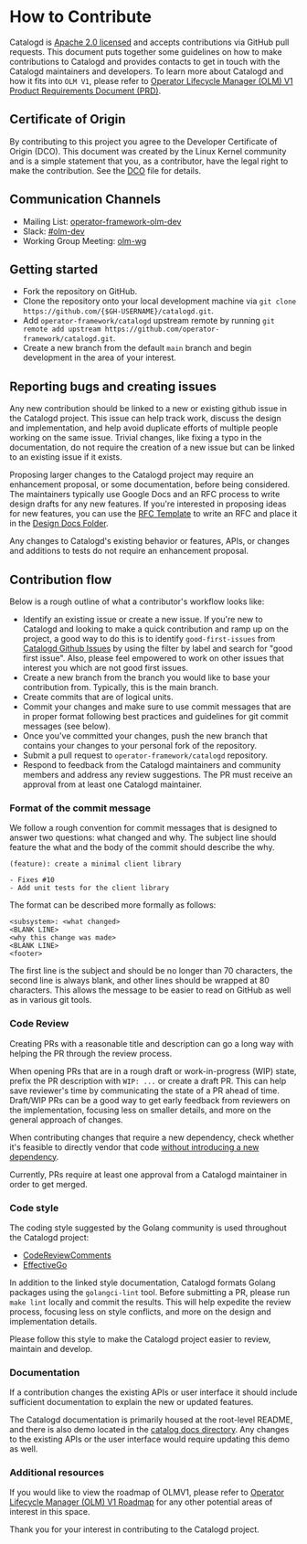 # How to Contribute

Catalogd is [Apache 2.0 licensed](LICENSE.md) and accepts contributions via
GitHub pull requests. This document puts together some guidelines on how to make
contributions to Catalogd and provides contacts to get in touch with the
Catalogd maintainers and developers. To learn more about Catalogd and how it
fits into `OLM V1`, please refer to [Operator Lifecycle Manager (OLM) V1 Product
Requirements Document
(PRD)](https://docs.google.com/document/d/1-vsZ2dAODNfoHb7Nf0fbYeKDF7DUqEzS9HqgeMCvbDs/edit#heading=h.dbjdp199nxjk).

## Certificate of Origin

By contributing to this project you agree to the Developer Certificate of Origin
(DCO). This document was created by the Linux Kernel community and is a simple
statement that you, as a contributor, have the legal right to make the
contribution. See the
[DCO](https://github.com/operator-framework/catalogd/blob/main/DCO) file for
details.

## Communication Channels

- Mailing List:
  [operator-framework-olm-dev](mailto:operator-framework-olm-dev@googlegroups.com)
- Slack: [#olm-dev](https://kubernetes.slack.com/archives/C0181L6JYQ2)
- Working Group Meeting:
  [olm-wg](https://groups.google.com/g/operator-framework-olm-dev)

## Getting started

- Fork the repository on GitHub.
- Clone the repository onto your local development machine via `git clone
  https://github.com/{$GH-USERNAME}/catalogd.git`.
- Add `operator-framework/catalogd` upstream remote by running `git remote add
  upstream https://github.com/operator-framework/catalogd.git`.
- Create a new branch from the default `main` branch and begin development in
  the area of your interest.

## Reporting bugs and creating issues

Any new contribution should be linked to a new or existing github issue in the
Catalogd project. This issue can help track work, discuss the design and
implementation, and help avoid duplicate efforts of multiple people working on
the same issue. Trivial changes, like fixing a typo in the documentation, do not
require the creation of a new issue but can be linked to an existing issue if it
exists.

Proposing larger changes to the Catalogd project may require an enhancement
proposal, or some documentation, before being considered. The maintainers
typically use Google Docs and an RFC process to write design drafts for any new
features. If you're interested in proposing ideas for new features, you can use
the [RFC
Template](https://docs.google.com/document/d/1aYFGdq3W3UKzkRbNopISIdzABh-o5S0et7q0h2qPFGw/edit#heading=h.x3tfh25grvnv)
to write an RFC and place it in the [Design Docs
Folder](https://drive.google.com/drive/u/1/folders/1c5jSCrXuE9bziZcEiIX3X89OEC5tRgEg).

Any changes to Catalogd's existing behavior or features, APIs, or changes and
additions to tests do not require an enhancement proposal.

## Contribution flow

Below is a rough outline of what a contributor's workflow looks like:

- Identify an existing issue or create a new issue. If you're new to Catalogd
  and looking to make a quick contribution and ramp up on the project, a good
  way to do this is to identify `good-first-issues` from [Catalogd Github
  Issues](https://github.com/operator-framework/catalogd/issues) by using the
  filter by label and search for "good first issue". Also, please feel empowered
  to work on other issues that interest you which are not good first issues.
- Create a new branch from the branch you would like to base your contribution
  from. Typically, this is the main branch.
- Create commits that are of logical units.
- Commit your changes and make sure to use commit messages that are in proper
  format following best practices and guidelines for git commit messages (see
  below).
- Once you've committed your changes, push the new branch that contains your
  changes to your personal fork of the repository.
- Submit a pull request to `operator-framework/catalogd` repository.
- Respond to feedback from the Catalogd maintainers and community members and
  address any review suggestions. The PR must receive an approval from at least
  one Catalogd maintainer.

### Format of the commit message

We follow a rough convention for commit messages that is designed to answer two
questions: what changed and why. The subject line should feature the what and
the body of the commit should describe the why.

```text
(feature): create a minimal client library

- Fixes #10
- Add unit tests for the client library
```

The format can be described more formally as follows:

```text
<subsystem>: <what changed>
<BLANK LINE>
<why this change was made>
<BLANK LINE>
<footer>
```

The first line is the subject and should be no longer than 70 characters, the
second line is always blank, and other lines should be wrapped at 80 characters.
This allows the message to be easier to read on GitHub as well as in various git
tools.

### Code Review

Creating PRs with a reasonable title and description can go a long way with
helping the PR through the review process.

When opening PRs that are in a rough draft or work-in-progress (WIP) state,
prefix the PR description with `WIP: ...` or create a draft PR. This can help
save reviewer's time by communicating the state of a PR ahead of time. Draft/WIP
PRs can be a good way to get early feedback from reviewers on the
implementation, focusing less on smaller details, and more on the general
approach of changes.

When contributing changes that require a new dependency, check whether it's
feasible to directly vendor that code [without introducing a new
dependency](https://go-proverbs.github.io/).

Currently, PRs require at least one approval from a Catalogd maintainer in order
to get merged.

### Code style

The coding style suggested by the Golang community is used throughout the
Catalogd project:

- [CodeReviewComments](https://github.com/golang/go/wiki/CodeReviewComments)
- [EffectiveGo](https://golang.org/doc/effective_go)

In addition to the linked style documentation, Catalogd formats Golang packages
using the `golangci-lint` tool. Before submitting a PR, please run `make lint`
locally and commit the results. This will help expedite the review process,
focusing less on style conflicts, and more on the design and implementation
details.

Please follow this style to make the Catalogd project easier to review, maintain
and develop.

### Documentation

If a contribution changes the existing APIs or user interface it should include
sufficient documentation to explain the new or updated features.

The Catalogd documentation is primarily housed at the root-level README, and
there is also demo located in the [catalog docs
directory](https://github.com/operator-framework/catalogd/blob/main/docs/demo.gif).
Any changes to the existing APIs or the user interface would require updating
this demo as well.

### Additional resources

If you would like to view the roadmap of OLMV1, please refer to [Operator
Lifecycle Manager (OLM) V1
Roadmap](https://github.com/orgs/operator-framework/projects/8/views/26) for any
other potential areas of interest in this space.

Thank you for your interest in contributing to the Catalogd project.
